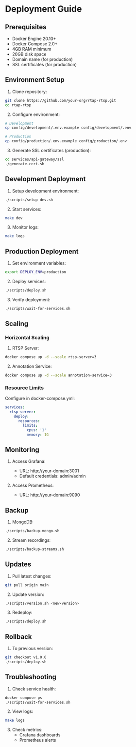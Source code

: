 # Deployment Guide

## Prerequisites

- Docker Engine 20.10+
- Docker Compose 2.0+
- 4GB RAM minimum
- 20GB disk space
- Domain name (for production)
- SSL certificates (for production)

## Environment Setup

1. Clone repository:
```bash
git clone https://github.com/your-org/rtap-rtsp.git
cd rtap-rtsp
```

2. Configure environment:
```bash
# Development
cp config/development/.env.example config/development/.env

# Production
cp config/production/.env.example config/production/.env
```

3. Generate SSL certificates (production):
```bash
cd services/api-gateway/ssl
./generate-cert.sh
```

## Development Deployment

1. Setup development environment:
```bash
./scripts/setup-dev.sh
```

2. Start services:
```bash
make dev
```

3. Monitor logs:
```bash
make logs
```

## Production Deployment

1. Set environment variables:
```bash
export DEPLOY_ENV=production
```

2. Deploy services:
```bash
./scripts/deploy.sh
```

3. Verify deployment:
```bash
./scripts/wait-for-services.sh
```

## Scaling

### Horizontal Scaling

1. RTSP Server:
```bash
docker compose up -d --scale rtsp-server=3
```

2. Annotation Service:
```bash
docker compose up -d --scale annotation-service=3
```

### Resource Limits

Configure in docker-compose.yml:
```yaml
services:
  rtsp-server:
    deploy:
      resources:
        limits:
          cpus: '1'
          memory: 1G
```

## Monitoring

1. Access Grafana:
   - URL: http://your-domain:3001
   - Default credentials: admin/admin

2. Access Prometheus:
   - URL: http://your-domain:9090

## Backup

1. MongoDB:
```bash
./scripts/backup-mongo.sh
```

2. Stream recordings:
```bash
./scripts/backup-streams.sh
```

## Updates

1. Pull latest changes:
```bash
git pull origin main
```

2. Update version:
```bash
./scripts/version.sh <new-version>
```

3. Redeploy:
```bash
./scripts/deploy.sh
```

## Rollback

1. To previous version:
```bash
git checkout v1.0.0
./scripts/deploy.sh
```

## Troubleshooting

1. Check service health:
```bash
docker compose ps
./scripts/wait-for-services.sh
```

2. View logs:
```bash
make logs
```

3. Check metrics:
   - Grafana dashboards
   - Prometheus alerts
